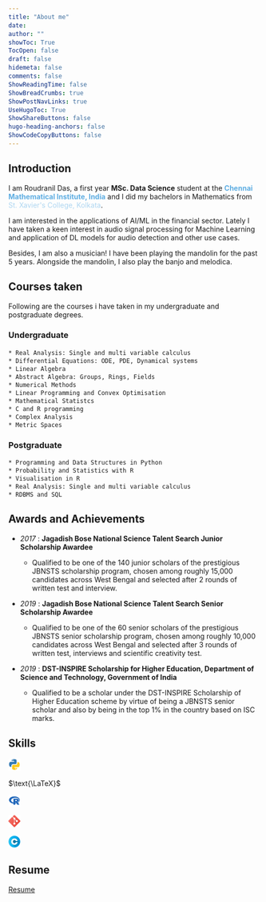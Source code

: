 ```yaml
---
title: "About me"
date:
author: ""
showToc: True
TocOpen: false
draft: false
hidemeta: false
comments: false
ShowReadingTime: false
ShowBreadCrumbs: true
ShowPostNavLinks: true
UseHugoToc: True
ShowShareButtons: false
hugo-heading-anchors: false
ShowCodeCopyButtons: false
---
```


## Introduction

I am Roudranil Das, a first year **MSc. Data Science** student at the <span style="color:#5DADE2">**Chennai Mathematical Institute, India**</span> and I did my bachelors in Mathematics from <span style="color:#AED6F1">St. Xavier's College, Kolkata</span>. 

I am interested in the applications of AI/ML in the financial sector. Lately I have taken a keen interest in audio signal processing for Machine Learning and application of DL models for audio detection and other use cases. 

Besides, I am also a musician! I have been playing the mandolin for the past 5 years. Alongside the mandolin, I also play the banjo and melodica.

## Courses taken

Following are the courses i have taken in my undergraduate and postgraduate degrees.

### Undergraduate

    * Real Analysis: Single and multi variable calculus
    * Differential Equations: ODE, PDE, Dynamical systems
    * Linear Algebra
    * Abstract Algebra: Groups, Rings, Fields
    * Numerical Methods
    * Linear Programming and Convex Optimisation
    * Mathematical Statistcs
    * C and R programming
    * Complex Analysis
    * Metric Spaces

### Postgraduate
    * Programming and Data Structures in Python
    * Probability and Statistics with R
    * Visualisation in R
    * Real Analysis: Single and multi variable calculus
    * RDBMS and SQL

## Awards and Achievements

- _2017_ : **Jagadish Bose National Science Talent Search Junior Scholarship Awardee**
  - Qualified to be one of the 140 junior scholars of the prestigious JBNSTS scholarship program, chosen among roughly 15,000 candidates across West Bengal and selected after 2 rounds of written test and interview.

- _2019_ : **Jagadish Bose National Science Talent Search Senior Scholarship Awardee**
  - Qualified to be one of the 60 senior scholars of the prestigious JBNSTS senior scholarship program, chosen among roughly 10,000 candidates across West Bengal and selected after 3 rounds of written test, interviews and scientific creativity test.

- _2019_ : **DST-INSPIRE Scholarship for Higher Education, Department of Science and Technology, Government of India**
  - Qualified to be a scholar under the DST-INSPIRE Scholarship of Higher Education scheme by virtue of being a JBNSTS senior scholar and also by being in the top 1% in the country based on ISC marks.

## Skills

![Python](/fontawesome/python.png) 
<!-- `Python` <span style="float:right; position:relative; text-size:medium;">90%</span> -->
<div class="skillbox">
	<div class="skill">
		<div class="level" style="width: 90%; background-color: #646464;"></div>
	</div>
</div>

$\text{\LaTeX}$ 
<!-- <span style="float:right; position:relative; text-size:medium;">90%</span> -->
<div class="skillbox">
	<div class="skill">
		<div class="level" style="width: 90%; background-color: #646464;"></div>
	</div>
</div>

![R](/fontawesome/R.png)
<!-- `R` <span style="float:right; position:relative; text-size:medium;">80%</span> -->
<div class="skillbox">
	<div class="skill">
		<div class="level" style="width: 80%; background-color: #646464;"></div>
	</div>
</div>

![git](/fontawesome/git.png)
<!-- `Git` <span style="float:right; position:relative; text-size:medium;">70%</span> -->
<div class="skillbox">
	<div class="skill">
		<div class="level" style="width: 70%; background-color: #646464;"></div>
	</div>
</div>

![C](/fontawesome/c.png)
<!-- `C` <span style="float:right; position:relative; text-size:medium;">60%</span> -->
<div class="skillbox">
	<div class="skill">
		<div class="level" style="width: 60%; background-color: #646464;"></div>
	</div>
</div>
		
## Resume

<!-- [Resume](/pdf/roudranil-resume.pdf "My resume") -->
[Resume](/pdf/roudranil-resume.pdf "My resume")



